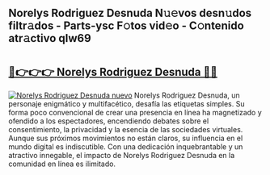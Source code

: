 ## Norelys Rodriguez Desnuda N𝚞𝚎vos desn𝚞dos filtr𝚊dos - Parts-ysc F𝚘tos vid𝚎o - C𝚘ntenido atr𝚊ctivo qIw69

# <h2><a href="http://mbbfb6d.tromn.icu/?c=Norelys+Rodriguez+Desnuda">🔗👉👉👉 Norelys Rodriguez Desnuda 🔗🔗</a></h2>

[![Norelys Rodriguez Desnuda nuevo](https://i.imgur.com/pEAQMta.gif)](http://mbbfb6d.tromn.icu/?c=Norelys+Rodriguez+Desnuda)
Norelys Rodriguez Desnuda, un personaje enigmático y multifacético, desafía las etiquetas simples. Su forma poco convencional de crear una presencia en línea ha magnetizado y ofendido a los espectadores, encendiendo debates sobre el consentimiento, la privacidad y la esencia de las sociedades virtuales. Aunque sus próximos movimientos no están claros, su influencia en el mundo digital es indiscutible. Con una dedicación inquebrantable y un atractivo innegable, el impacto de Norelys Rodriguez Desnuda en la comunidad en línea es ilimitado.

